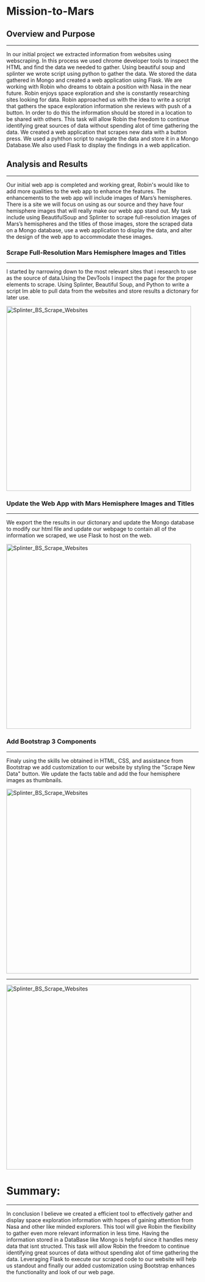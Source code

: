 # Mission-to-Mars

## Overview and Purpose
______________________________________________

In our initial project we extracted information from websites using webscraping. In this process we used chrome developer tools to inspect the HTML and find the data we needed to gather. Using beautiful soup and splinter we wrote script using python to gather the data. We stored the data gathered in Mongo and created a web application using Flask. We are working with Robin who dreams to obtain a position with Nasa in the near future. Robin enjoys space exploration and she is constantly researching sites looking for data. Robin approached us with the idea to write a script that gathers the space exploration information she reviews with push of a button. In order to do this the information should be stored in a location to be shared with others. This task will allow Robin the freedom to continue identifying great sources of data without spending alot of time gathering the data. We created a web application that scrapes new data with a button press. We used a pyhthon script to navigate the data and store it in a Mongo Database.We also used Flask to display the findings in a web application.

## Analysis and Results
___________________________________________________

Our initial web app is completed and working great, Robin's would like to add more qualities to the web app to enhance the features. The enhancements to the web app will include images of Mars’s hemispheres. There is a site we will focus on using as our source and they have four hemisphere images that will really make our webb app stand out. My task include using BeautifulSoup and Splinter to scrape full-resolution images of Mars’s hemispheres and the titles of those images, store the scraped data on a Mongo database, use a web application to display the data, and alter the design of the web app to accommodate these images.



### Scrape Full-Resolution Mars Hemisphere Images and Titles
_________________________________________________________________
I started by narrowing down to the most relevant sites that i research to use as the source of data.Using the DevTools I inspect the page for the proper elements to scrape. Using Splinter, Beautiful Soup, and Python to write a script Im able to pull data from the websites and store results a dictonary for later use.

<img width="484" alt="Splinter_BS_Scrape_Websites" src="https://user-images.githubusercontent.com/88467263/140651395-f5f7f68e-387c-4631-baf3-9437eafe0540.PNG">

### Update the Web App with Mars Hemisphere Images and Titles
_________________________________________________________________
We export the the results in our dictonary and update the Mongo database to modify our html file and update our webpage to contain all of the information we scraped, we use Flask to host on the web.

<img width="484" alt="Splinter_BS_Scrape_Websites" src="https://user-images.githubusercontent.com/88467263/140651401-84c4b1b8-2c8f-4278-a7e4-2e5880c18129.PNG">

### Add Bootstrap 3 Components
_________________________________________________________________

Finaly using the skills Ive obtained in HTML, CSS, and assistance from Bootstrap we add customization to our website by styling the "Scrape New Data" button. We update the facts table and add the four hemisphere images as thumbnails.


<img width="484" alt="Splinter_BS_Scrape_Websites" src="https://user-images.githubusercontent.com/88467263/140651429-e9fe223a-864a-4fc3-9b39-6b41bcf40007.PNG">

______________________________________________________

<img width="484" alt="Splinter_BS_Scrape_Websites" src="https://user-images.githubusercontent.com/88467263/140651434-baec4604-e4cb-409a-b942-ad8b0e52bcd2.PNG">



# Summary:
________________________

In conclusion I believe we created a efficient tool to effectively gather and display space exploration information with hopes of gaining attention from Nasa and other like minded explorers. This tool will give Robin the flexibility to gather even more relevant information in less time. Having the information stored in a DataBase like Mongo is helpful since it handles mesy data that isnt structed. This task will allow Robin the freedom to continue identifying great sources of data without spending alot of time gathering the data. Leveraging Flask to execute our scraped code to our website will help us standout and finally our added customization using Bootstrap enhances the functionality and look of our web page.
